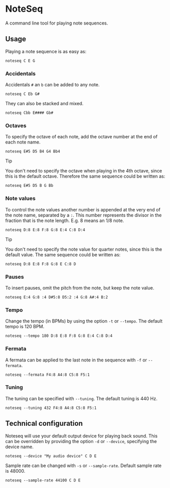 # NoteSeq

A command line tool for playing note sequences.

## Usage

Playing a note sequence is as easy as:

```
noteseq C E G
```

### Accidentals

Accidentals `#` an `b` can be added to any note.

```
noteseq C Eb G#
```

They can also be stacked and mixed.

```
noteseq Cbb E#### Gb#
```

### Octaves

To specify the octave of each note,
add the octave number at the end of each note name.

```
noteseq E#5 D5 B4 G4 Bb4
```

> [!TIP]
> You don't need to specify the octave when playing in the 4th octave,
> since this is the default octave.
> Therefore the same sequence could be written as:
>
> ```
> noteseq E#5 D5 B G Bb
> ```

### Note values

To control the note values another number is appended at the very end of the note name,
separated by a `:`.
This number represents the divisor in the fraction that is the note length.
E.g. 8 means an 1/8 note.

```
noteseq D:8 E:8 F:8 G:8 E:4 C:8 D:4
```

> [!TIP]
> You don't need to specify the note value for quarter notes,
> since this is the default value.
> The same sequence could be written as:
> ```
> noteseq D:8 E:8 F:8 G:8 E C:8 D
> ```

### Pauses

To insert pauses, omit the pitch from the note, but keep the note value.

```
noteseq E:4 G:8 :4 D#5:8 D5:2 :4 G:8 A#:4 B:2
```

### Tempo

Change the tempo (in BPMs) by using the option `-t` or `--tempo`.
The default tempo is 120 BPM.

```
noteseq --tempo 180 D:8 E:8 F:8 G:8 E:4 C:8 D:4
```

### Fermata

A fermata can be applied to the last note in the sequence with
`-f` or `--fermata`.

```
noteseq --fermata F4:8 A4:8 C5:8 F5:1
```

### Tuning

The tuning can be specified with `--tuning`.
The default tuning is 440 Hz.

```
noteseq --tuning 432 F4:8 A4:8 C5:8 F5:1
```

## Technical configuration

Noteseq will use your default output device for playing back sound.
This can be overridden by providing the option `-d` or `--device`,
specifying the device name.

```
noteseq --device "My audio device" C D E
```

Sample rate can be changed with `-s` or `--sample-rate`.
Default sample rate is 48000.

```
noteseq --sample-rate 44100 C D E
```
